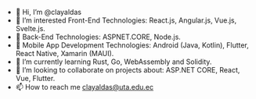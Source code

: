- 👋 Hi, I’m @clayaldas
- 👀 I’m interested Front-End Technologies: React.js, Angular.js, Vue.js, Svelte.js.
- 👀 Back-End Technologies: ASPNET.CORE, Node.js.
- 👀 Mobile App Development Technologies: Android (Java, Kotlin), Flutter, React Native, Xamarin (MAUI).
- 🌱 I’m currently learning Rust, Go, WebAssembly and Solidity.
- 💞️ I’m looking to collaborate on projects about: ASP.NET CORE, React, Vue, Flutter.
- 📫 How to reach me clayaldas@uta.edu.ec

<!---
clayaldas/clayaldas is a ✨ special ✨ repository because its `README.md` (this file) appears on your GitHub profile.
You can click the Preview link to take a look at your changes.
--->
